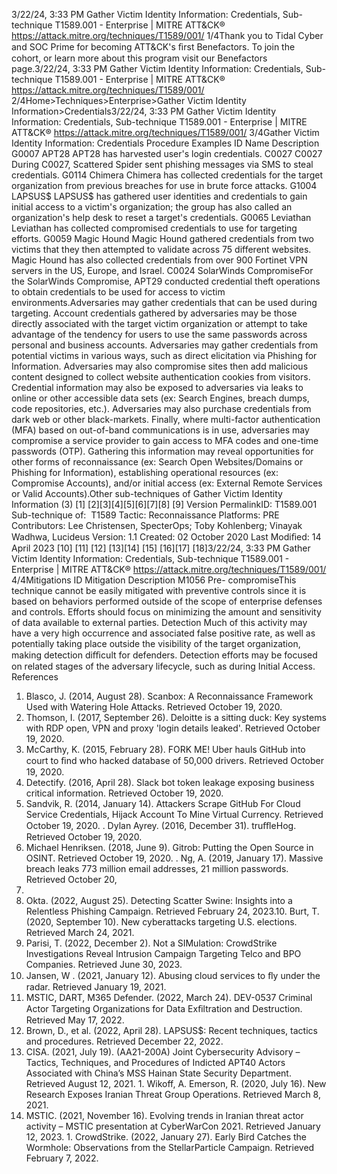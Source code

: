 3/22/24, 3:33 PM Gather Victim Identity Information: Credentials, Sub-technique T1589.001 - Enterprise | MITRE ATT&CK®
https://attack.mitre.org/techniques/T1589/001/ 1/4Thank you to Tidal Cyber and SOC Prime for becoming ATT&CK's ﬁrst Benefactors. To join the cohort, or learn more about this program visit our
Benefactors page.3/22/24, 3:33 PM Gather Victim Identity Information: Credentials, Sub-technique T1589.001 - Enterprise | MITRE ATT&CK®
https://attack.mitre.org/techniques/T1589/001/ 2/4Home>Techniques>Enterprise>Gather Victim Identity Information>Credentials3/22/24, 3:33 PM Gather Victim Identity Information: Credentials, Sub-technique T1589.001 - Enterprise | MITRE ATT&CK®
https://attack.mitre.org/techniques/T1589/001/ 3/4Gather Victim Identity Information: Credentials
Procedure Examples
ID Name Description
G0007 APT28 APT28 has harvested user's login credentials.
C0027 C0027 During C0027, Scattered Spider sent phishing messages via SMS to steal credentials.
G0114 Chimera Chimera has collected credentials for the target organization from previous breaches for use in brute
force attacks.
G1004 LAPSUS$ LAPSUS$ has gathered user identities and credentials to gain initial access to a victim's organization; the
group has also called an organization's help desk to reset a target's credentials.
G0065 Leviathan Leviathan has collected compromised credentials to use for targeting efforts.
G0059 Magic Hound Magic Hound gathered credentials from two victims that they then attempted to validate across 75
different websites. Magic Hound has also collected credentials from over 900 Fortinet VPN servers in the
US, Europe, and Israel.
C0024 SolarWinds
CompromiseFor the SolarWinds Compromise, APT29 conducted credential theft operations to obtain credentials to be
used for access to victim environments.Adversaries may gather credentials that can be used during targeting. Account credentials gathered by adversaries may be those directly
associated with the target victim organization or attempt to take advantage of the tendency for users to use the same passwords across
personal and business accounts.
Adversaries may gather credentials from potential victims in various ways, such as direct elicitation via Phishing for Information.
Adversaries may also compromise sites then add malicious content designed to collect website authentication cookies from visitors.
Credential information may also be exposed to adversaries via leaks to online or other accessible data sets (ex: Search Engines, breach
dumps, code repositories, etc.). Adversaries may also purchase credentials from dark web or other black-markets. Finally, where
multi-factor authentication (MFA) based on out-of-band communications is in use, adversaries may compromise a service provider to gain
access to MFA codes and one-time passwords (OTP).
Gathering this information may reveal opportunities for other forms of reconnaissance (ex: Search Open Websites/Domains or Phishing for
Information), establishing operational resources (ex: Compromise Accounts), and/or initial access (ex: External Remote Services or Valid
Accounts).Other sub-techniques of Gather Victim Identity Information (3)
[1]
[2][3][4][5][6][7][8]
[9]
Version PermalinkID: T1589.001
Sub-technique of:  T1589
 
Tactic: Reconnaissance
 
Platforms: PRE
Contributors: Lee Christensen, SpecterOps; Toby Kohlenberg; Vinayak Wadhwa, Lucideus
Version: 1.1
Created: 02 October 2020
Last Modiﬁed: 14 April 2023
[10]
[11]
[12]
[13][14]
[15]
[16][17]
[18]3/22/24, 3:33 PM Gather Victim Identity Information: Credentials, Sub-technique T1589.001 - Enterprise | MITRE ATT&CK®
https://attack.mitre.org/techniques/T1589/001/ 4/4Mitigations
ID Mitigation Description
M1056 Pre-
compromiseThis technique cannot be easily mitigated with preventive controls since it is based on behaviors performed
outside of the scope of enterprise defenses and controls. Efforts should focus on minimizing the amount
and sensitivity of data available to external parties.
Detection
Much of this activity may have a very high occurrence and associated false positive rate, as well as potentially taking place outside the
visibility of the target organization, making detection diﬃcult for defenders.
Detection efforts may be focused on related stages of the adversary lifecycle, such as during Initial Access.
References
1. Blasco, J. (2014, August 28). Scanbox: A Reconnaissance
Framework Used with Watering Hole Attacks. Retrieved
October 19, 2020.
2. Thomson, I. (2017, September 26). Deloitte is a sitting duck:
Key systems with RDP open, VPN and proxy 'login details
leaked'. Retrieved October 19, 2020.
3. McCarthy, K. (2015, February 28). FORK ME! Uber hauls
GitHub into court to ﬁnd who hacked database of 50,000
drivers. Retrieved October 19, 2020.
4. Detectify. (2016, April 28). Slack bot token leakage exposing
business critical information. Retrieved October 19, 2020.
5. Sandvik, R. (2014, January 14). Attackers Scrape GitHub For
Cloud Service Credentials, Hijack Account To Mine Virtual
Currency. Retrieved October 19, 2020.
 . Dylan Ayrey. (2016, December 31). truﬄeHog. Retrieved
October 19, 2020.
7. Michael Henriksen. (2018, June 9). Gitrob: Putting the Open
Source in OSINT. Retrieved October 19, 2020.
 . Ng, A. (2019, January 17). Massive breach leaks 773 million
email addresses, 21 million passwords. Retrieved October 20,
2020.
9. Okta. (2022, August 25). Detecting Scatter Swine: Insights into
a Relentless Phishing Campaign. Retrieved February 24, 2023.10. Burt, T. (2020, September 10). New cyberattacks targeting U.S.
elections. Retrieved March 24, 2021.
11. Parisi, T. (2022, December 2). Not a SIMulation: CrowdStrike
Investigations Reveal Intrusion Campaign Targeting Telco and
BPO Companies. Retrieved June 30, 2023.
12. Jansen, W . (2021, January 12). Abusing cloud services to ﬂy
under the radar. Retrieved January 19, 2021.
13. MSTIC, DART, M365 Defender. (2022, March 24). DEV-0537
Criminal Actor Targeting Organizations for Data Exﬁltration
and Destruction. Retrieved May 17, 2022.
14. Brown, D., et al. (2022, April 28). LAPSUS$: Recent techniques,
tactics and procedures. Retrieved December 22, 2022.
15. CISA. (2021, July 19). (AA21-200A) Joint Cybersecurity
Advisory – Tactics, Techniques, and Procedures of Indicted
APT40 Actors Associated with China’s MSS Hainan State
Security Department. Retrieved August 12, 2021.
1 . Wikoff, A. Emerson, R. (2020, July 16). New Research Exposes
Iranian Threat Group Operations. Retrieved March 8, 2021.
17. MSTIC. (2021, November 16). Evolving trends in Iranian threat
actor activity – MSTIC presentation at CyberWarCon 2021.
Retrieved January 12, 2023.
1 . CrowdStrike. (2022, January 27). Early Bird Catches the
Wormhole: Observations from the StellarParticle Campaign.
Retrieved February 7, 2022.